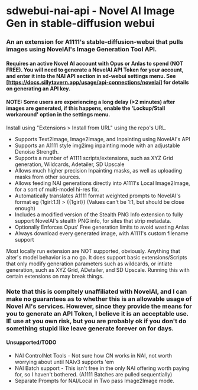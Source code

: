 # sdwebui-nai-api - Novel AI Image Gen in stable-diffusion webui

### An an extension for A1111's stable-diffusion-webui that pulls images using NovelAI's Image Generation Tool API.

#### Requires an active Novel AI account with Opus or Anlas to spend (NOT FREE). You will need to generate a NovelAI API Token for your account, and enter it into the NAI API section in sd-webui settings menu. See [https://docs.sillytavern.app/usage/api-connections/novelai] for details on generating an API key.

#### NOTE: Some users are experiencing a long delay (>2 minutes) after images are generated, if this happens, enable the 'Lockup/Stall workaround' option in the settings menu. 

Install using "Extensions > Install from URL" using the repo's URL.

- Supports Text2Image, Image2Image, and Inpainting using NovelAI's API
- Supports an A1111 style img2img inpainting mode with an adjustable Denoise Strength.
- Supports a number of A1111 scripts/extensions, such as XYZ Grid generation, Wildcards, Adetailer, SD Upscale
- Allows much higher precision Inpainting masks, as well as uploading masks from other sources.
- Allows feeding NAI generations directly into A1111's Local Image2Image, for a sort of multi-model hi-res fix.
- Automatically translates A1111 format weighted prompts to NovelAI's format eg (1girl:1.1) > {{1girl}} (Values can't be 1:1, but should be close enough)
- Includes a modified version of the Stealth PNG Info extension to fully support NovelAI's stealth PNG info, for sites that strip metadata.
- Optionally Enforces Opus' Free generation limits to avoid wasting Anlas
- Always download every generated image, with A1111's custom filename support

Most locally run extension are NOT supported, obviously. Anything that alter's model behavior is a no go. 
It does support basic extensions/Scripts that only modify generation parameters such as wildcards, or intiate generation, such as XYZ Grid, ADetailer, and SD Upscale.
Running this with certain extensions on may break things. 
 
### Note that this is compltely unaffiliated with NovelAI, and I can make no guarantees as to whether this is an allowable usage of Novel AI's services. However, since they provide the means for you to generate an API Token, I believe it is an acceptable use. IE use at you own risk, but you are probably ok if you don't do something stupid like leave generate forever on for days.


#### Unsupported/TODO
- NAI ControlNet Tools - Not sure how CN works in NAI, not worth worrying about until NAIv3 supports 'em
- NAI Batch support - This isn't free in the only NAI offering worth paying for, so I haven't bothered. (A1111 Batches are pulled sequentially)
- Separate Prompts for NAI/Local in Two pass Image2Image mode.
